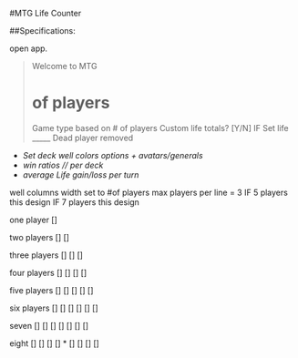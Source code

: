 
#MTG Life Counter


##Specifications:

open app.
  >Welcome to MTG
  ># of players
  >Game type based on # of players
  >Custom life totals? [Y/N]
  >IF  Set life _____
  >Dead player removed

* _Set deck well colors options + avatars/generals_
* _win ratios // per deck_
* _average Life gain/loss per turn_



well columns width set to #of players
max players per line = 3
IF 5 players this design
IF 7 players this design

one player []

two players [] []

three players [] [] []

four players [] []
             [] []

five players   []
            []    []
             []  []

six players  []  []
            []    []
             []  []

seven       []  []
           [] [] []
            []  []

eight       [] [] []
            []  * []
            [] [] []
